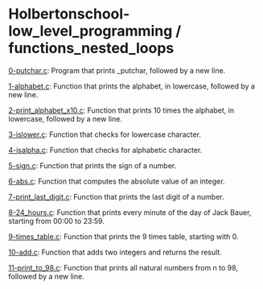 # Holbertonschool-low_level_programming / functions_nested_loops

[0-putchar.c](https://github.com/jGohan-cpu/holbertonschool-low_level_programming/blob/master/functions_nested_loops/0-putchar.c): Program that prints _putchar, followed by a new line.

[1-alphabet.c](https://github.com/jGohan-cpu/holbertonschool-low_level_programming/blob/master/functions_nested_loops/1-alphabet.c): Function that prints the alphabet, in lowercase, followed by a new line.

[2-print_alphabet_x10.c](https://github.com/jGohan-cpu/holbertonschool-low_level_programming/blob/master/functions_nested_loops/2-print_alphabet_x10.c): Function that prints 10 times the alphabet, in lowercase, followed by a new line.

[3-islower.c](https://github.com/jGohan-cpu/holbertonschool-low_level_programming/blob/master/functions_nested_loops/3-islower.c): Function that checks for lowercase character.

[4-isalpha.c](https://github.com/jGohan-cpu/holbertonschool-low_level_programming/blob/master/functions_nested_loops/4-isalpha.c): Function that checks for alphabetic character.

[5-sign.c](https://github.com/jGohan-cpu/holbertonschool-low_level_programming/blob/master/functions_nested_loops/5-sign.c): Function that prints the sign of a number.

[6-abs.c](https://github.com/jGohan-cpu/holbertonschool-low_level_programming/blob/master/functions_nested_loops/6-abs.c): Function that computes the absolute value of an integer.

[7-print_last_digit.c](https://github.com/jGohan-cpu/holbertonschool-low_level_programming/blob/master/functions_nested_loops/7-print_last_digit.c): Function that prints the last digit of a number.

[8-24_hours.c](https://github.com/jGohan-cpu/holbertonschool-low_level_programming/blob/master/functions_nested_loops/8-24_hours.c): Function that prints every minute of the day of Jack Bauer, starting from 00:00 to 23:59.

[9-times_table.c](https://github.com/jGohan-cpu/holbertonschool-low_level_programming/blob/master/functions_nested_loops/9-times_table.c): Function that prints the 9 times table, starting with 0.

[10-add.c](https://github.com/jGohan-cpu/holbertonschool-low_level_programming/blob/master/functions_nested_loops/10-add.c): Function that adds two integers and returns the result.

[11-print_to_98.c](https://github.com/jGohan-cpu/holbertonschool-low_level_programming/blob/master/functions_nested_loops/11-print_to_98.c): Function that prints all natural numbers from n to 98, followed by a new line.
